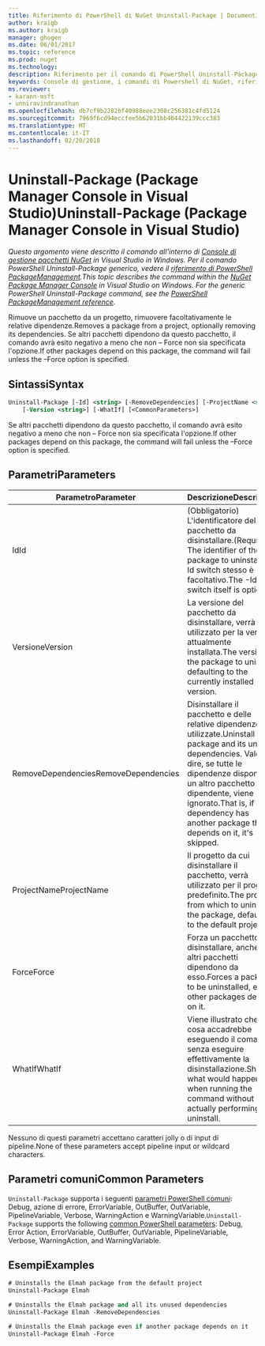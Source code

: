 ```yaml
---
title: Riferimento di PowerShell di NuGet Uninstall-Package | Documenti Microsoft
author: kraigb
ms.author: kraigb
manager: ghogen
ms.date: 06/01/2017
ms.topic: reference
ms.prod: nuget
ms.technology: 
description: Riferimento per il comando di PowerShell Uninstall-Package nella Console di gestione pacchetti NuGet in Visual Studio.
keywords: Console di gestione, i comandi di Powershell di NuGet, riferimento di Powershell di NuGet, pacchetto di disinstallazione del pacchetto NuGet
ms.reviewer:
- karann-msft
- unniravindranathan
ms.openlocfilehash: db7cf9b2282bf40988eee2308c256381c4fd5124
ms.sourcegitcommit: 7969f6cd94eccfee5b62031bb404422139ccc383
ms.translationtype: MT
ms.contentlocale: it-IT
ms.lasthandoff: 02/20/2018
---
```

# <a name="uninstall-package-package-manager-console-in-visual-studio"></a><span data-ttu-id="371fb-104">Uninstall-Package (Package Manager Console in Visual Studio)</span><span class="sxs-lookup"><span data-stu-id="371fb-104">Uninstall-Package (Package Manager Console in Visual Studio)</span></span>

<span data-ttu-id="371fb-105">*Questo argomento viene descritto il comando all'interno di [Console di gestione pacchetti NuGet](package-manager-console.md) in Visual Studio in Windows. Per il comando PowerShell Uninstall-Package generico, vedere il [riferimento di PowerShell PackageManagement](/powershell/module/packagemanagement/?view=powershell-6).*</span><span class="sxs-lookup"><span data-stu-id="371fb-105">*This topic describes the command within the [NuGet Package Manager Console](package-manager-console.md) in Visual Studio on Windows. For the generic PowerShell Uninstall-Package command, see the [PowerShell PackageManagement reference](/powershell/module/packagemanagement/?view=powershell-6).*</span></span>

<span data-ttu-id="371fb-106">Rimuove un pacchetto da un progetto, rimuovere facoltativamente le relative dipendenze.</span><span class="sxs-lookup"><span data-stu-id="371fb-106">Removes a package from a project, optionally removing its dependencies.</span></span> <span data-ttu-id="371fb-107">Se altri pacchetti dipendono da questo pacchetto, il comando avrà esito negativo a meno che non – Force non sia specificata l'opzione.</span><span class="sxs-lookup"><span data-stu-id="371fb-107">If other packages depend on this package, the command will fail unless the –Force option is specified.</span></span>

## <a name="syntax"></a><span data-ttu-id="371fb-108">Sintassi</span><span class="sxs-lookup"><span data-stu-id="371fb-108">Syntax</span></span>

```ps
Uninstall-Package [-Id] <string> [-RemoveDependencies] [-ProjectName <string>] [-Force]
    [-Version <string>] [-WhatIf] [<CommonParameters>]
```

<span data-ttu-id="371fb-109">Se altri pacchetti dipendono da questo pacchetto, il comando avrà esito negativo a meno che non – Force non sia specificata l'opzione.</span><span class="sxs-lookup"><span data-stu-id="371fb-109">If other packages depend on this package, the command will fail unless the –Force option is specified.</span></span>

## <a name="parameters"></a><span data-ttu-id="371fb-110">Parametri</span><span class="sxs-lookup"><span data-stu-id="371fb-110">Parameters</span></span>

| <span data-ttu-id="371fb-111">Parametro</span><span class="sxs-lookup"><span data-stu-id="371fb-111">Parameter</span></span> | <span data-ttu-id="371fb-112">Descrizione</span><span class="sxs-lookup"><span data-stu-id="371fb-112">Description</span></span> |
| --- | --- |
| <span data-ttu-id="371fb-113">Id</span><span class="sxs-lookup"><span data-stu-id="371fb-113">Id</span></span> | <span data-ttu-id="371fb-114">(Obbligatorio) L'identificatore del pacchetto da disinstallare.</span><span class="sxs-lookup"><span data-stu-id="371fb-114">(Required) The identifier of the package to uninstall.</span></span> <span data-ttu-id="371fb-115">-Id switch stesso è facoltativo.</span><span class="sxs-lookup"><span data-stu-id="371fb-115">The -Id switch itself is optional.</span></span> |
| <span data-ttu-id="371fb-116">Versione</span><span class="sxs-lookup"><span data-stu-id="371fb-116">Version</span></span> | <span data-ttu-id="371fb-117">La versione del pacchetto da disinstallare, verrà utilizzato per la versione attualmente installata.</span><span class="sxs-lookup"><span data-stu-id="371fb-117">The version of the package to uninstall, defaulting to the currently installed version.</span></span> |
| <span data-ttu-id="371fb-118">RemoveDependencies</span><span class="sxs-lookup"><span data-stu-id="371fb-118">RemoveDependencies</span></span> | <span data-ttu-id="371fb-119">Disinstallare il pacchetto e delle relative dipendenze non utilizzate.</span><span class="sxs-lookup"><span data-stu-id="371fb-119">Uninstall the package and its unused dependencies.</span></span> <span data-ttu-id="371fb-120">Vale a dire, se tutte le dipendenze dispone di un altro pacchetto dipendente, viene ignorato.</span><span class="sxs-lookup"><span data-stu-id="371fb-120">That is, if any dependency has another package that depends on it, it's skipped.</span></span> |
| <span data-ttu-id="371fb-121">ProjectName</span><span class="sxs-lookup"><span data-stu-id="371fb-121">ProjectName</span></span> | <span data-ttu-id="371fb-122">Il progetto da cui disinstallare il pacchetto, verrà utilizzato per il progetto predefinito.</span><span class="sxs-lookup"><span data-stu-id="371fb-122">The project from which to uninstall the package, defaulting to the default project.</span></span> |
| <span data-ttu-id="371fb-123">Force</span><span class="sxs-lookup"><span data-stu-id="371fb-123">Force</span></span> | <span data-ttu-id="371fb-124">Forza un pacchetto da disinstallare, anche se altri pacchetti dipendono da esso.</span><span class="sxs-lookup"><span data-stu-id="371fb-124">Forces a package to be uninstalled, even if other packages depend on it.</span></span> |
| <span data-ttu-id="371fb-125">WhatIf</span><span class="sxs-lookup"><span data-stu-id="371fb-125">WhatIf</span></span> | <span data-ttu-id="371fb-126">Viene illustrato che cosa accadrebbe eseguendo il comando senza eseguire effettivamente la disinstallazione.</span><span class="sxs-lookup"><span data-stu-id="371fb-126">Shows what would happen when running the command without actually performing the uninstall.</span></span> |

<span data-ttu-id="371fb-127">Nessuno di questi parametri accettano caratteri jolly o di input di pipeline.</span><span class="sxs-lookup"><span data-stu-id="371fb-127">None of these parameters accept pipeline input or wildcard characters.</span></span>

## <a name="common-parameters"></a><span data-ttu-id="371fb-128">Parametri comuni</span><span class="sxs-lookup"><span data-stu-id="371fb-128">Common Parameters</span></span>

<span data-ttu-id="371fb-129">`Uninstall-Package` supporta i seguenti [parametri PowerShell comuni](http://go.microsoft.com/fwlink/?LinkID=113216): Debug, azione di errore, ErrorVariable, OutBuffer, OutVariable, PipelineVariable, Verbose, WarningAction e WarningVariable.</span><span class="sxs-lookup"><span data-stu-id="371fb-129">`Uninstall-Package` supports the following [common PowerShell parameters](http://go.microsoft.com/fwlink/?LinkID=113216): Debug, Error Action, ErrorVariable, OutBuffer, OutVariable, PipelineVariable, Verbose, WarningAction, and WarningVariable.</span></span>

## <a name="examples"></a><span data-ttu-id="371fb-130">Esempi</span><span class="sxs-lookup"><span data-stu-id="371fb-130">Examples</span></span>

```ps
# Uninstalls the Elmah package from the default project
Uninstall-Package Elmah

# Uninstalls the Elmah package and all its unused dependencies
Uninstall-Package Elmah -RemoveDependencies 

# Uninstalls the Elmah package even if another package depends on it
Uninstall-Package Elmah -Force
```
